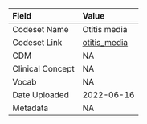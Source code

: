 |Field            |Value        |
|:----------------|:------------|
|Codeset Name     |Otitis media |
|Codeset Link     |[otitis_media](https://github.com/PEDSnet/Variable-Dictionary/blob/main/condition/otitis_media.csv)|
|CDM              |NA           |
|Clinical Concept |NA           |
|Vocab            |NA           |
|Date Uploaded    |2022-06-16   |
|Metadata         |NA           |
